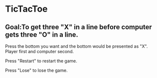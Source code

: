 # TicTacToe

## Goal:To get three "X" in a line before computer gets three "O" in a line.

Press the bottom you want and the bottom would be presented as "X". Player first and computer second.

Press "Restart" to restart the game.

Press "Lose" to lose the game. 